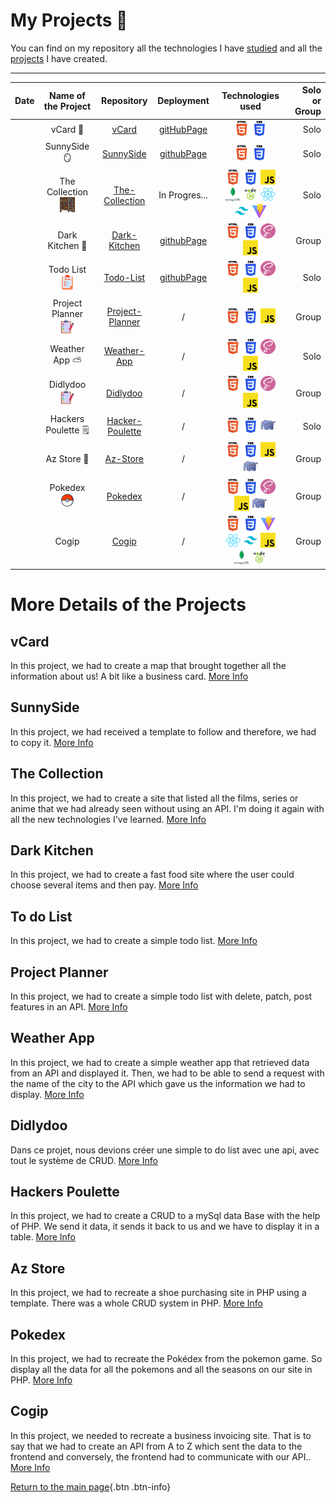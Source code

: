 # My Projects 🎒

You can find on my repository all the technologies I have [studied](https://github.com/MJordanBecode/Becode/tree/main/Learning) and all the [projects](https://github.com/MJordanBecode/Becode/tree/main/project) I have created.

---

| Date |                   Name of the Project                    |                                Repository                                 | Deployment  |                                                                                                                                                                                    Technologies used                                                                                                                                                                                    | Solo or Group |
| ---- | :------------------------------------------------------: | :-----------------------------------------------------------------------: | :---------: | :-------------------------------------------------------------------------------------------------------------------------------------------------------------------------------------------------------------------------------------------------------------------------------------------------------------------------------------------------------------------------------------: | ------------: |
|      |                         vCard 🪪                          | [vCard](https://github.com/MJordanBecode/Becode/tree/main/project/v_card) |    [gitHubPage](https://mjordanbecode.github.io/v_card/)         |                                                                                                                                                 ![html](assets/images/technologies/html.png) ![css](assets/images/technologies/css.png)                                                                                                                                                 |          Solo |
|      |                       SunnySide 🪞                       |    [SunnySide](https://github.com/MJordanBecode/Becode/tree/main/project/sunnyside-agency)                                |     [githubPage](https://mjordanbecode.github.io/sunnyside-agency/)        |                                                                                                                                                 ![html](assets/images/technologies/html.png) ![css](assets/images/technologies/css.png)    |          Solo |
|      |      The Collection ![](assets/images/escabeau.png)      |    [The-Collection](https://github.com/MJordanBecode/Becode/tree/main/project/2.0.TheCollection)                                                                       |     In Progres...        | ![html](assets/images/technologies/html.png) ![css](assets/images/technologies/css.png) ![js](assets/images/technologies/js.png) ![mongoDb](assets/images/technologies/mongoDb.png) ![nodeJs](assets/images/technologies/nodeJs.png) ![react](assets/images/technologies/react.png) ![tailwind](assets/images/technologies/tailwind.png) ![vite](assets/images/technologies/viteJs.png) |          Solo |
|      |                     Dark Kitchen 🍔                      |                                [Dark-Kitchen](https://github.com/MJordanBecode/Becode/tree/main/project/Dark-Kitchen)                                |        [githubPage](https://mjordanbecode.github.io/Dark-Kitchen/)     |                                                                                                      ![html](assets/images/technologies/html.png) ![css](assets/images/technologies/css.png) ![sass](assets/images/technologies/sass.png) ![js](assets/images/technologies/js.png)                                                                                                      |         Group |
|      | Todo List ![](assets/images/liste-de-choses-a-faire.png) |[Todo-List](https://github.com/MJordanBecode/Becode/tree/main/project/To-do-list)|   [githubPage](https://mjordanbecode.github.io/To-do-list/)          |                                                                                                      ![html](assets/images/technologies/html.png) ![css](assets/images/technologies/css.png) ![sass](assets/images/technologies/sass.png) ![js](assets/images/technologies/js.png)                                                                                                      |          Solo |
|      |  Project Planner ![](assets/images/liste-de-taches.png)  |   [Project-Planner](https://github.com/Iliess-A/Project_Planner)  |       /      |                                                                                                                            ![html](assets/images/technologies/html.png) ![css](assets/images/technologies/css.png) ![js](assets/images/technologies/js.png)                                                                                                                             |         Group |
|      |                      Weather App ⛅                      |                                [Weather-App](https://github.com/MJordanBecode/Becode/tree/main/project/Weather-app)                                |    /         |                                                                                                      ![html](assets/images/technologies/html.png) ![css](assets/images/technologies/css.png) ![sass](assets/images/technologies/sass.png) ![js](assets/images/technologies/js.png)                                                                                                      |          Solo |
|      |     Didlydoo ![](assets/images/liste-de-taches.png)      | [Didlydoo](https://github.com/Dj3y/didlydoo-app) | / |   ![html](assets/images/technologies/html.png) ![css](assets/images/technologies/css.png) ![sass](assets/images/technologies/sass.png) ![js](assets/images/technologies/js.png)                                                                                                      |         Group |
|      |                   Hackers Poulette 🗒️                    | [Hacker-Poulette](https://github.com/MJordanBecode/Becode/tree/main/project/Hackers_Poulette)    |     /        |                                                                                                                           ![html](assets/images/technologies/html.png) ![css](assets/images/technologies/css.png) ![php](assets/images/technologies/php.png)                                                                                                                            |          Solo |
|      |                       Az Store 👟                        |  [Az-Store](https://github.com/nyxisnyx/az-store)                                |     /        |                                                                                                       ![html](assets/images/technologies/html.png) ![css](assets/images/technologies/css.png) ![js](assets/images/technologies/js.png) ![php](assets/images/technologies/php.png)                                                                                                       |         Group |
|      |    Pokedex ![pokeball](assets/images/icons8-pokeball-24.png)         | [Pokedex](https://github.com/Yourisrachid/Pokedex) |  /   |![html](assets/images/technologies/html.png) ![css](assets/images/technologies/css.png) ![sass](assets/images/technologies/sass.png) ![js](assets/images/technologies/js.png) ![php](assets/images/technologies/php.png)                                                                                 |         Group |
|      |                          Cogip                           |                               [Cogip](https://github.com/manu-cj/cogip)                              |       /      | ![html](assets/images/technologies/html.png) ![css](assets/images/technologies/css.png) ![vite](assets/images/technologies/viteJs.png) ![react](assets/images/technologies/react.png) ![tailwind](assets/images/technologies/tailwind.png) ![js](assets/images/technologies/js.png) ![mongoDb](assets/images/technologies/mongoDb.png) ![nodeJs](assets/images/technologies/nodeJs.png) |         Group |



# More Details of the Projects

## vCard
In this project, we had to create a map that brought together all the information about us! A bit like a business card. [More Info]()

## SunnySide
In this project, we had received a template to follow and therefore, we had to copy it. [More Info]()

## The Collection 
In this project, we had to create a site that listed all the films, series or anime that we had already seen without using an API. I'm doing it again with all the new technologies I've learned. [More Info]()

## Dark Kitchen 
In this project, we had to create a fast food site where the user could choose several items and then pay. [More Info]()

## To do List
In this project, we had to create a simple todo list. [More Info]()

## Project Planner
In this project, we had to create a simple todo list with delete, patch, post features in an API. [More Info]()

## Weather App 
In this project, we had to create a simple weather app that retrieved data from an API and displayed it. Then, we had to be able to send a request with the name of the city to the API which gave us the information we had to display. [More Info]()

## Didlydoo 
Dans ce projet, nous devions créer une simple to do list avec une api, avec tout le système de CRUD. [More Info]()

## Hackers Poulette 

In this project, we had to create a CRUD to a mySql data Base with the help of PHP. We send it data, it sends it back to us and we have to display it in a table. [More Info]()

## Az Store
In this project, we had to recreate a shoe purchasing site in PHP using a template. There was a whole CRUD system in PHP. [More Info]()

## Pokedex
In this project, we had to recreate the Pokédex from the pokemon game. So display all the data for all the pokemons and all the seasons on our site in PHP. [More Info]()

## Cogip
In this project, we needed to recreate a business invoicing site. That is to say that we had to create an API from A to Z which sent the data to the frontend and conversely, the frontend had to communicate with our API.. [More Info]()

[Return to the main page](#){.btn .btn-info}
